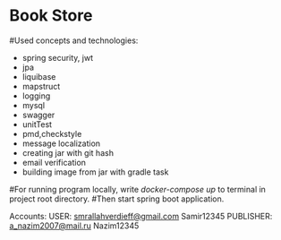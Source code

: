 # Book Store

#Used concepts and technologies:
 - spring security, jwt
 - jpa
 - liquibase
 - mapstruct
 - logging
 - mysql
 - swagger
 - unitTest
 - pmd,checkstyle
 - message localization
 - creating jar with git hash
 - email verification
 - building image from jar with gradle task
 
#For running program locally, write _docker-compose up_ to terminal in project root directory.
#Then start spring boot application.

Accounts:
USER:  smrallahverdieff@gmail.com Samir12345
PUBLISHER:  a_nazim2007@mail.ru Nazim12345

